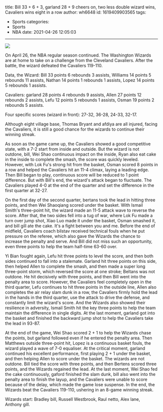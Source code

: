title: Bill 33 + 6 + 3, garland 28 + 9 cheers on, two less double wizard wins, Cavaliers wins eight in a row
author: wh6648
id: 1619409903565
tags: 
- Sports
categories: 
- Sports
- NBA
date: 2021-04-26 12:05:03
---
![](https://p3.itc.cn/q_70/images01/20210426/cd62949bec0044d3ab885f5702ed62a2.jpeg)


On April 26, the NBA regular season continued. The Washington Wizards are at home to take on a challenge from the Cleveland Cavaliers. After the battle, the wizard defeated the Cavaliers 119-110.

Data, the Wizard: Bill 33 points 6 rebounds 3 assists, Williams 14 points 5 rebounds 11 assists, Nathan 14 points 1 rebounds 1 assists, Lopez 14 points 5 rebounds 1 assists.

Cavaliers: garland 28 points 4 rebounds 9 assists, Allen 27 points 12 rebounds 2 assists, Lefu 12 points 5 rebounds 1 assists, Osman 19 points 2 rebounds 5 assists.

Four specific scores (wizard in front): 27-32, 36-28, 24-33, 32-17.

Although eight village base, Thomas Bryant and afdiya are all injured, facing the Cavaliers, it is still a good chance for the wizards to continue their winning streak.

As soon as the game came up, the Cavaliers showed a good competitive state, with a 7-2 start from inside and outside. But the wizard is not outdone, bill, Wei Shao continuous impact on the inside, Ryan also eat cake in the inside to complete the smash, the score was quickly leveled. However, with Lok Fu's strong hit from the basket, Osman scored 8 points in a row and helped the Cavaliers hit an 11-4 climax, laying a leading edge. Then Bill began to play, continuous score will be reduced to 1 point difference. But with Bill's end, the wizard's attack began to fluctuate. The Cavaliers played 4-0 at the end of the quarter and set the difference in the first quarter at 32-27.

On the first day of the second quarter, bertans took the lead in hitting three points, and then Wei Shaoqiang scored under the basket. With Ismail Smith's three-point hit, the wizard made an 11-5 attack wave to reverse the score. After that, the two sides fell into a tug of war, where Lok Fu made a turn over jump shot, Xiao Luo made it under the basket, Osman smashed it, and bill gill ate the cake. It's a fight between you and me. Before the end of midfield, Cavaliers coach bilstav received technical fouls when he put pressure on the referee, which also gave the Wizards the chance to increase the penalty and serve. And Bill did not miss such an opportunity, even three points to help the team half-time 63-60 over.

Yi Bian fought again, Lefu hit three points to level the score, and then both sides continued to fall into a stalemate. Garland hit three points on this side, then helped Allen to complete the smash, and then made a super long three-point storm, which reversed the score at one stroke; Beltans was not outdone. He hit decisively with three points, and then Bill went into the penalty area to score. However, the Cavaliers feel completely open in the third quarter, Lefu continues to hit three points in the outside line, Allen also completes the air relay slam dunk in a row, the Cavaliers firmly hold the lead in the hands in the third quarter, use the attack to drive the defense, and constantly limit the wizard's score. And the Wizards also showed their resilience in adversity, Ismail Smith hit the key three points to help the team maintain the difference in single digits. At the last moment, garland got into the basket and finished the backward jump shot to help the Cavaliers take the lead in 93-87.

At the end of the game, Wei Shao scored 2 + 1 to help the Wizards chase the points, but garland followed even if he entered the penalty area. Then Matthews outside three-point hit, Lopez is a continuous basket fouls, the wizard played a wave of 7-0 equaliser. At the critical moment, garland continued his excellent performance, first playing 2 + 1 under the basket, and then helping Allen to score under the basket. The wizards are not outdone. Bill tied the score with three points, and then Bertens scored three points, and the Wizards regained the lead. At the last moment, Wei Shao fed the cake continuously, gaford finished the slam dunk, bill also went into the penalty area to finish the layup, and the Cavaliers were unable to score because of the delay, which made the game lose suspense. In the end, the Wizards beat the Cavaliers 119-110, ushering in an 8-game winning streak.

Wizards start: Bradley bill, Russell Westbrook, Raul netto, Alex lane, Anthony gill.

